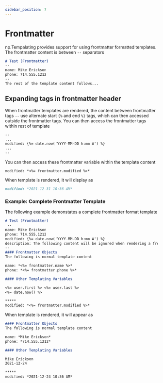 ```yaml
---
sidebar_position: 7
---
```


# Frontmatter
np.Tempalating provides support for using frontmatter formatted templates. The frontmatter content is between `--` separators

```markdown
# Test (Frontmatter)
--
name: Mike Erickson
phone: 714.555.1212
--
The rest of the template content follows...
```

## Expanding tags in frontmatter header
When frontmatter templates are rendered, the content between frontmatter tags `--` use alternate start `{%` and end `%}` tags, which can then accessed outside the frontmatter tags.  You can then access the frontmatter tags within rest of template

```markdown
--
...
modified: {%= date.now('YYYY-MM-DD h:mm A') %}
...
--
```

You can then access these frontmatter variable within the template content

```
modified: *<%= frontmatter.modified %>*
```

When template is rendered, it will display as

```markdown
modified: *2021-12-31 10:36 AM*
```

### Example: Complete Frontmatter Template
The following example demonstates a complete frontmatter format template

```markdown
# Test (Frontmatter)
￼--
name: Mike Erickson
phone: 714.555.1212
modified: {%= date.now('YYYY-MM-DD h:mm A') %}
description: The following content will be ignored when rendering a frontmatter template and cannot contain any carriage returns (this note is auto wrapped)
--
#### Frontmatter Objects
The following is normal template content

name: *<%= frontmatter.name %>*
phone: *<%= frontmatter.phone %>*

#### Other Templating Variables

<%= user.first %> <%= user.last %>
<%= date.now() %>

*****
modified: *<%= frontmatter.modified %>*
```

When template is rendered, it will appear as

```markdown
#### Frontmatter Objects
The following is normal template content

name: *Mike Erickson*
phone: *714.555.1212*

#### Other Templating Variables

Mike Erickson
2021-12-24

*****
modified: *2021-12-24 10:36 AM*
```

